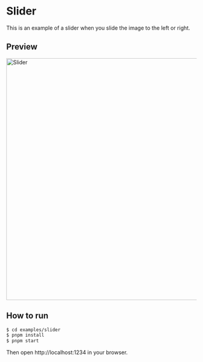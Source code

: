 # Slider

This is an example of a slider when you slide the image to the left or right.

## Preview

<img src="../.github/slider-preview.gif" width="640" alt="Slider" />

## How to run

```bash
$ cd examples/slider
$ pnpm install
$ pnpm start
```

Then open http://localhost:1234 in your browser.
